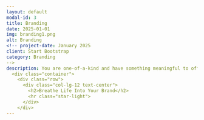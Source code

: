 ```yaml
---
layout: default
modal-id: 3
title: Branding
date: 2025-01-01
img: branding1.png
alt: Branding
<!-- project-date: January 2025
client: Start Bootstrap
category: Branding 
-->
description: You are one-of-a-kind and have something meaningful to offer the world. Your brand should reflect that. By developing distinctive visuals and written elements aligned with your values and goals, you can show your authentic self and attract the kindred spirits you seek. I can help you create a unique brand identity that builds recognition, connection and trust with your audience.
  <div class="container">
    <div class="row">
      <div class="col-lg-12 text-center">
        <h2>Breathe Life Into Your Brand</h2>
        <hr class="star-light">
      </div>
    </div>
---
```


